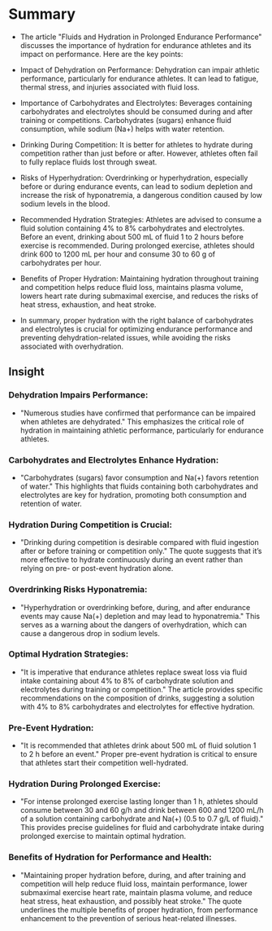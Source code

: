 # **Summary**

- The article "Fluids and Hydration in Prolonged Endurance Performance" discusses the importance of hydration for endurance athletes and its impact on performance. Here are the key points:

- Impact of Dehydration on Performance: Dehydration can impair athletic performance, particularly for endurance athletes. It can lead to fatigue, thermal stress, and injuries associated with fluid loss.

- Importance of Carbohydrates and Electrolytes: Beverages containing carbohydrates and electrolytes should be consumed during and after training or competitions. Carbohydrates (sugars) enhance fluid consumption, while sodium (Na+) helps with water retention.

- Drinking During Competition: It is better for athletes to hydrate during competition rather than just before or after. However, athletes often fail to fully replace fluids lost through sweat.

- Risks of Hyperhydration: Overdrinking or hyperhydration, especially before or during endurance events, can lead to sodium depletion and increase the risk of hyponatremia, a dangerous condition caused by low sodium levels in the blood.

- Recommended Hydration Strategies: Athletes are advised to consume a fluid solution containing 4% to 8% carbohydrates and electrolytes. Before an event, drinking about 500 mL of fluid 1 to 2 hours before exercise is recommended. During prolonged exercise, athletes should drink 600 to 1200 mL per hour and consume 30 to 60 g of carbohydrates per hour.

- Benefits of Proper Hydration: Maintaining hydration throughout training and competition helps reduce fluid loss, maintains plasma volume, lowers heart rate during submaximal exercise, and reduces the risks of heat stress, exhaustion, and heat stroke.

- In summary, proper hydration with the right balance of carbohydrates and electrolytes is crucial for optimizing endurance performance and preventing dehydration-related issues, while avoiding the risks associated with overhydration.

## **Insight**

### **Dehydration Impairs Performance:**

- "Numerous studies have confirmed that performance can be impaired when athletes are dehydrated."
    This emphasizes the critical role of hydration in maintaining athletic performance, particularly for endurance athletes.

### **Carbohydrates and Electrolytes Enhance Hydration:**

- "Carbohydrates (sugars) favor consumption and Na(+) favors retention of water."
    This highlights that fluids containing both carbohydrates and electrolytes are key for hydration, promoting both consumption and retention of water.

### **Hydration During Competition is Crucial:**

- "Drinking during competition is desirable compared with fluid ingestion after or before training or competition only."
    The quote suggests that it’s more effective to hydrate continuously during an event rather than relying on pre- or post-event hydration alone.

### **Overdrinking Risks Hyponatremia:**

- "Hyperhydration or overdrinking before, during, and after endurance events may cause Na(+) depletion and may lead to hyponatremia."
    This serves as a warning about the dangers of overhydration, which can cause a dangerous drop in sodium levels.

### **Optimal** Hydration Strategies:

- "It is imperative that endurance athletes replace sweat loss via fluid intake containing about 4% to 8% of carbohydrate solution and electrolytes during training or competition."
    The article provides specific recommendations on the composition of drinks, suggesting a solution with 4% to 8% carbohydrates and electrolytes for effective hydration.

### **Pre-Event Hydration:**

- "It is recommended that athletes drink about 500 mL of fluid solution 1 to 2 h before an event."
    Proper pre-event hydration is critical to ensure that athletes start their competition well-hydrated.

### **Hydration During Prolonged Exercise:**

- "For intense prolonged exercise lasting longer than 1 h, athletes should consume between 30 and 60 g/h and drink between 600 and 1200 mL/h of a solution containing carbohydrate and Na(+) (0.5 to 0.7 g/L of fluid)."
    This provides precise guidelines for fluid and carbohydrate intake during prolonged exercise to maintain optimal hydration.

### **Benefits of Hydration for Performance and Health:**

- "Maintaining proper hydration before, during, and after training and competition will help reduce fluid loss, maintain performance, lower submaximal exercise heart rate, maintain plasma volume, and reduce heat stress, heat exhaustion, and possibly heat stroke."
    The quote underlines the multiple benefits of proper hydration, from performance enhancement to the prevention of serious heat-related illnesses.